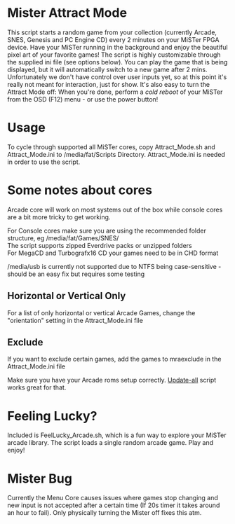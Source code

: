 # Mister Attract Mode
This script starts a random game from your collection (currently Arcade, SNES, Genesis and PC Engine CD) every 2 minutes on your MiSTer FPGA device. Have your MiSTer running in the background and enjoy the beautiful pixel art of your favorite games! The script is highly customizable through the supplied ini file (see options below). You can play the game that is being displayed, but it will automatically switch to a new game after 2 mins. Unfortunately we don't have control over user inputs yet, so at this point it's really not meant for interaction, just for show. It's also easy to turn the Attract Mode off: When you're done, perform a *cold reboot* of your MiSTer from the OSD (F12) menu - or use the power button!

# Usage
To cycle through supported all MiSTer cores, copy Attract_Mode.sh and Attract_Mode.ini to /media/fat/Scripts Directory.
Attract_Mode.ini is needed in order to use the script.

# Some notes about cores
Arcade core will work on most systems out of the box while console cores are a bit more tricky to get working.

For Console cores make sure you are using the recommended folder structure, eg /media/fat/Games/SNES/  
The script supports zipped Everdrive packs or unzipped folders  
For MegaCD and Turbografx16 CD your games need to be in CHD format

/media/usb is currently not supported due to NTFS being case-sensitive - should be an easy fix but requires some testing

## Horizontal or Vertical Only
For a list of only horizontal or vertical Arcade Games, change the "orientation" setting in the Attract_Mode.ini file

## Exclude
If you want to exclude certain games, add the games to mraexclude in the Attract_Mode.ini file

Make sure you have your Arcade roms setup correctly. [Update-all](https://github.com/theypsilon/Update_All_MiSTer) script works great for that.

# Feeling Lucky?
Included is FeelLucky_Arcade.sh, which is a fun way to explore your MiSTer arcade library. The script loads a single random arcade game. Play and enjoy!

# Mister Bug
Currently the Menu Core causes issues where games stop changing and new input is not accepted after a certain time (If 20s timer it takes around an hour to fail). Only physically turning the Mister off fixes this atm.
